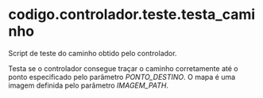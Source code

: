 <a id="module-codigo.controlador.teste.testa_caminho"></a>

<a id="codigo-controlador-teste-testa-caminho"></a>

# codigo.controlador.teste.testa_caminho

Script de teste do caminho obtido pelo controlador.

Testa se o controlador consegue traçar o caminho corretamente até o ponto especificado pelo parâmetro *PONTO_DESTINO*.
O mapa é uma imagem definida pelo parâmetro *IMAGEM_PATH*.
